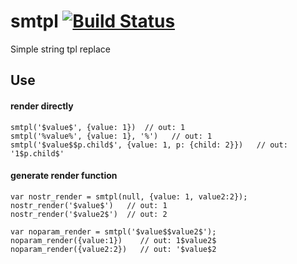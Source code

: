 smtpl   [![Build Status](https://travis-ci.org/Bacra/smtpl.svg?branch=master)](https://travis-ci.org/Bacra/smtpl)
=====

Simple string tpl replace

## Use

#### render directly

	smtpl('$value$', {value: 1})  // out: 1
	smtpl('%value%', {value: 1}, '%')   // out: 1
	smtpl('$value$$p.child$', {value: 1, p: {child: 2}})   // out: '1$p.child$'


#### generate render function

	var nostr_render = smtpl(null, {value: 1, value2:2});
	nostr_render('$value$')   // out: 1
	nostr_render('$value2$')  // out: 2

	var noparam_render = smtpl('$value$$value2$');
	noparam_render({value:1})    // out: 1$value2$
	noparam_render({value2:2})   // out: '$value$2